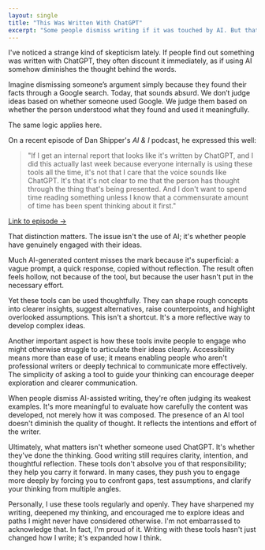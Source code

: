 ```yaml
---
layout: single
title: "This Was Written With ChatGPT"
excerpt: "Some people dismiss writing if it was touched by AI. But that reaction often misses the point. This post explores why the tool itself isn't the problem—and why thoughtful use of AI can actually sharpen your thinking."
---
```


I've noticed a strange kind of skepticism lately. If people find out something was written with ChatGPT, they often discount it immediately, as if using AI somehow diminishes the thought behind the words.

Imagine dismissing someone’s argument simply because they found their facts through a Google search. Today, that sounds absurd. We don’t judge ideas based on whether someone used Google. We judge them based on whether the person understood what they found and used it meaningfully.

The same logic applies here.

On a recent episode of Dan Shipper's *AI & I* podcast, he expressed this well:

> "If I get an internal report that looks like it's written by ChatGPT, and I did this actually last week because everyone internally is using these tools all the time, it's not that I care that the voice sounds like ChatGPT. It's that it's not clear to me that the person has thought through the thing that's being presented. And I don't want to spend time reading something unless I know that a commensurate amount of time has been spent thinking about it first."

[Link to episode →](https://every.to/podcast/at-this-10-billion-hedge-fund-using-ai-just-became-mandatory)

That distinction matters. The issue isn't the use of AI; it's whether people have genuinely engaged with their ideas.

Much AI-generated content misses the mark because it's superficial: a vague prompt, a quick response, copied without reflection. The result often feels hollow, not because of the tool, but because the user hasn't put in the necessary effort.

Yet these tools can be used thoughtfully. They can shape rough concepts into clearer insights, suggest alternatives, raise counterpoints, and highlight overlooked assumptions. This isn't a shortcut. It's a more reflective way to develop complex ideas.

Another important aspect is how these tools invite people to engage who might otherwise struggle to articulate their ideas clearly. Accessibility means more than ease of use; it means enabling people who aren't professional writers or deeply technical to communicate more effectively. The simplicity of asking a tool to guide your thinking can encourage deeper exploration and clearer communication.

When people dismiss AI-assisted writing, they're often judging its weakest examples. It's more meaningful to evaluate how carefully the content was developed, not merely how it was composed. The presence of an AI tool doesn't diminish the quality of thought. It reflects the intentions and effort of the writer.

Ultimately, what matters isn't whether someone used ChatGPT. It's whether they've done the thinking. Good writing still requires clarity, intention, and thoughtful reflection. These tools don't absolve you of that responsibility; they help you carry it forward. In many cases, they push you to engage more deeply by forcing you to confront gaps, test assumptions, and clarify your thinking from multiple angles.

Personally, I use these tools regularly and openly. They have sharpened my writing, deepened my thinking, and encouraged me to explore ideas and paths I might never have considered otherwise. I'm not embarrassed to acknowledge that. In fact, I'm proud of it. Writing with these tools hasn't just changed how I write; it's expanded how I think.
